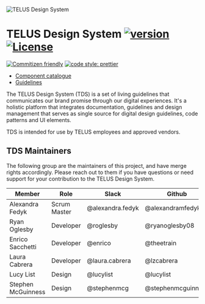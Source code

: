![TELUS Design System](https://cdn.rawgit.com/telusdigital/tds/de9e745a/guide/Logo.svg 'TELUS Design System')

# TELUS Design System [![version][npm-version]][npm-url] [![License][npm-license]][license-url]

[![Commitizen friendly](https://img.shields.io/badge/commitizen-friendly-brightgreen.svg)](http://commitizen.github.io/cz-cli/)
[![code style: prettier](https://img.shields.io/badge/code_style-prettier-ff69b4.svg?style=flat)](https://github.com/prettier/prettier)

* [Component catalogue](http://tds.telus.com)
* [Guidelines](/guide/README.md)

The TELUS Design System (TDS) is a set of living guidelines that communicates our brand promise through our digital experiences.
It's a holistic platform that integrates documentation, guidelines and design management that serves as single source for
digital design guidelines, code patterns and UI elements.

TDS is intended for use by TELUS employees and approved vendors.

## TDS Maintainers

The following group are the maintainers of this project, and have merge rights accordingly. Please reach out to them if you have questions or need support for your contribution to the TELUS Design System.

| Member             | Role         | Slack            | Github             |
| ------------------ | ------------ | ---------------- | ------------------ |
| Alexandra Fedyk    | Scrum Master | @alexandra.fedyk | @alexandramfedyk   |
| Ryan Oglesby       | Developer    | @roglesby        | @ryanoglesby08     |
| Enrico Sacchetti   | Developer    | @enrico          | @theetrain         |
| Laura Cabrera      | Developer    | @laura.cabrera   | @lzcabrera         |
| Lucy List          | Design       | @lucylist        | @lucylist          |
| Stephen McGuinness | Design       | @stephenmcg      | @stephenmcguinness |

[license-url]: http://choosealicense.com/licenses/mit/
[npm-url]: https://www.npmjs.com/package/@telusdigital/tds
[npm-version]: https://img.shields.io/npm/v/@telusdigital/tds.svg?style=flat-square
[npm-license]: https://img.shields.io/npm/l/@telusdigital/tds.svg?style=flat-square

